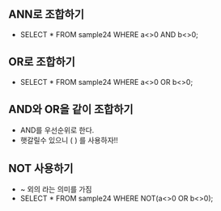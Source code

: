 ## ANN로 조합하기
* SELECT * FROM sample24 WHERE a<>0 AND b<>0;

## OR로 조합하기
* SELECT * FROM sample24 WHERE a<>0 OR b<>0;

## AND와 OR을 같이 조합하기
* AND를 우선순위로 한다.
* 햇갈릴수 있으니 ( ) 를 사용하자!!

## NOT 사용하기
* ~ 외의 라는 의미를 가짐
* SELECT * FROM sample24 WHERE NOT(a<>0 OR b<>0);

